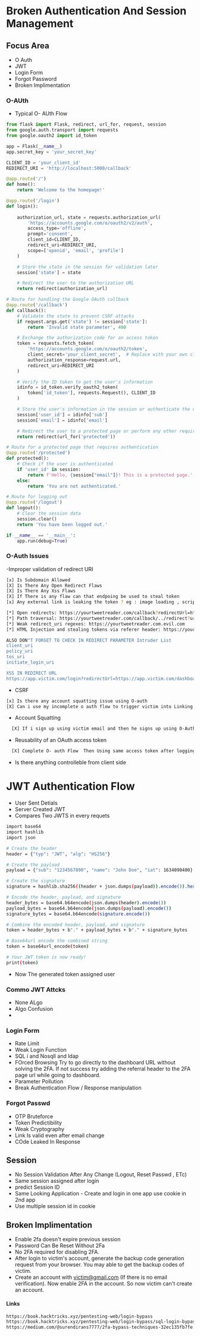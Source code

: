 # Broken Authentication And Session Management
## Focus Area
- O Auth
- JWT
- Login Form
- Forgot Password
- Broken Implimentation

### O-AUth
- Typical O- AUth Flow

```python
from flask import Flask, redirect, url_for, request, session
from google.auth.transport import requests
from google.oauth2 import id_token

app = Flask(__name__)
app.secret_key = 'your_secret_key'  

CLIENT_ID = 'your_client_id'  
REDIRECT_URI = 'http://localhost:5000/callback'  

@app.route('/')
def home():
    return 'Welcome to the homepage!'

@app.route('/login')
def login():
   
    authorization_url, state = requests.authorization_url(
        'https://accounts.google.com/o/oauth2/v2/auth',
        access_type='offline',
        prompt='consent',
        client_id=CLIENT_ID,
        redirect_uri=REDIRECT_URI,
        scope=['openid', 'email', 'profile']
    )

    # Store the state in the session for validation later
    session['state'] = state

    # Redirect the user to the authorization URL
    return redirect(authorization_url)

# Route for handling the Google OAuth callback
@app.route('/callback')
def callback():
    # Validate the state to prevent CSRF attacks
    if request.args.get('state') != session['state']:
        return 'Invalid state parameter', 400

    # Exchange the authorization code for an access token
    token = requests.fetch_token(
        'https://accounts.google.com/o/oauth2/token',
        client_secret='your_client_secret',  # Replace with your own client secret
        authorization_response=request.url,
        redirect_uri=REDIRECT_URI
    )

    # Verify the ID token to get the user's information
    idinfo = id_token.verify_oauth2_token(
        token['id_token'], requests.Request(), CLIENT_ID
    )

    # Store the user's information in the session or authenticate the user
    session['user_id'] = idinfo['sub']
    session['email'] = idinfo['email']

    # Redirect the user to a protected page or perform any other required actions
    return redirect(url_for('protected'))

# Route for a protected page that requires authentication
@app.route('/protected')
def protected():
    # Check if the user is authenticated
    if 'user_id' in session:
        return f'Hello, {session["email"]}! This is a protected page.'
    else:
        return 'You are not authenticated.'

# Route for logging out
@app.route('/logout')
def logout():
    # Clear the session data
    session.clear()
    return 'You have been logged out.'

if __name__ == '__main__':
    app.run(debug=True)

```

### O-Auth Issues
-Improper validation of redirect URI
```bash
[x] Is Subdomain Allowed
[X] Is There Any Open Redirect Flaws
[X] Is There Any Xss Flaws
[X] If There is any flaw can that endpoing be used to steal token
[x] Any external link is leaking the token ? eg : image loading , script loading

[*] Open redirects: https://yourtweetreader.com/callback?redirectUrl=https://evil.com
[*] Path traversal: https://yourtweetreader.com/callback/../redirect?url=https://evil.com
[*] Weak redirect_uri regexes: https://yourtweetreader.com.evil.com
[*] HTML Injection and stealing tokens via referer header: https://yourtweetreader.com/callback/home/attackerimg.jpg

ALSO DON"T FORGET TO CHECK IN REDIRECT PARAMETER Intruder List
client_uri
policy_uri
tos_uri
initiate_login_uri

XSS IN REDIRECT URL
https://app.victim.com/login?redirectUrl=https://app.victim.com/dashboard</script><h1>test</h1>
```
- CSRF
```bash
[x] Is there any account squatting issue using O-auth
[X] Can i use my incomplete o auth flow to trigger victim into Linking his account
```
- Account Squatting
```bash
  [X] If i sign up using victim email and then he signs up using O-Auth can i access his account again
```
- Reusability of an OAuth access token
```bash
  [X] Complete O- auth Flow  Then Using same access token after logging out
```
- Is there anything controlleble from client side

# JWT Authentication Flow
- User Sent Detials
- Server Created JWT
- Compares Two JWTS in every requets
```bash
import base64
import hashlib
import json

# Create the header
header = {"typ": "JWT", "alg": "HS256"}

# Create the payload
payload = {"sub": "1234567890", "name": "John Doe", "iat": 1634090400}

# Create the signature
signature = hashlib.sha256((header + json.dumps(payload)).encode()).hexdigest()

# Encode the header, payload, and signature
header_bytes = base64.b64encode(json.dumps(header).encode())
payload_bytes = base64.b64encode(json.dumps(payload).encode())
signature_bytes = base64.b64encode(signature.encode())

# Combine the encoded header, payload, and signature
token = header_bytes + b"." + payload_bytes + b"." + signature_bytes

# Base64url encode the combined string
token = base64url_encode(token)

# Your JWT token is now ready!
print(token)
```
- Now The generated token assigned user

### Commo JWT Attcks
- None ALgo
- Algo Confusion
- 

### Login Form
- Rate Limit
- Weak Login Function
- SQL i and NosqlI and ldap
- FOrced Browsing Try to go directly to the dashboard URL without solving the 2FA. If not success try adding the referral header to the 2FA page url while going to dashboard.
- Parameter Pollution
- Break Authentication Flow / Response manipulation

### Forgot Passwd
- OTP Bruteforce
- Token Predictibility
- Weak Cryptography
- Link Is valid even after email change
- COde Leaked In Response


## Session
- No Session Validation After Any Change (Logout, Reset Passwd , ETc)
- Same session assigned after login 
- predict Session ID
- Same Looking Application - Create and login in one app use cookie in 2nd app
- Use multiple session id in cookie

## Broken Implimentation
- Enable 2fa doesn't expire previous session
- Password Can Be Reset Without 2Fa
- No 2FA required for disabling 2FA.
-  After login to victim's account, generate the backup code generation request from your browser. You may able to get the backup codes of victim.
-  Create an account with victim@gmail.com (If there is no email verification). Now enable 2FA in the account. So now victim can't create an account.



#### Links 
```bash
https://book.hacktricks.xyz/pentesting-web/login-bypass
https://book.hacktricks.xyz/pentesting-web/login-bypass/sql-login-bypass
https://medium.com/@surendirans7777/2fa-bypass-techniques-32ec135fb7fe

```

